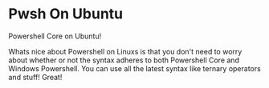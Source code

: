 # Pwsh On Ubuntu

Powershell Core on Ubuntu!

Whats nice about Powershell on Linuxs is that you don't need to worry about whether or
not the syntax adheres to both Powershell Core and Windows Powershell.  You can
use all the latest syntax like ternary operators and stuff!  Great!
